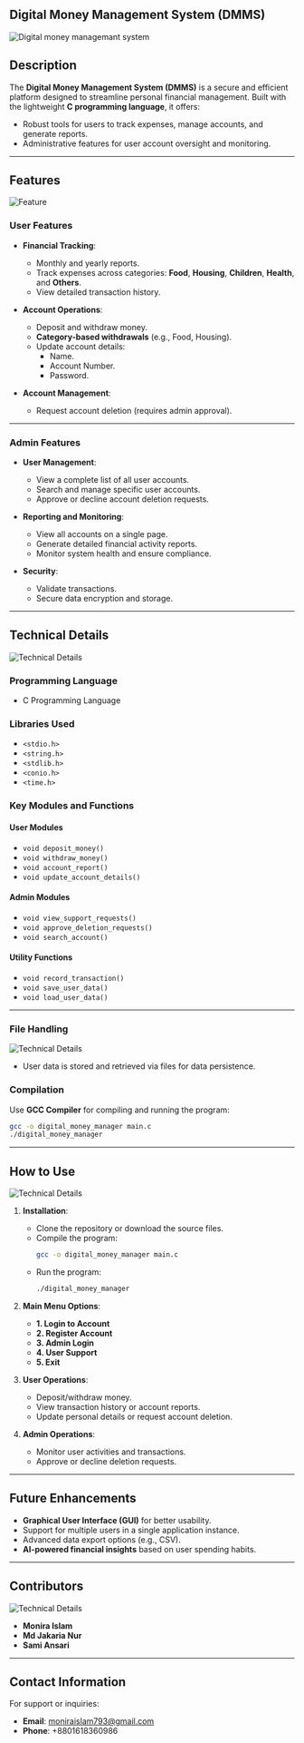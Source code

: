 ## **Digital Money Management System (DMMS)**

![Digital money managemant system](https://i.ibb.co.com/gjGfmPH/napkin-selection.png)


## **Description**  
The **Digital Money Management System (DMMS)** is a secure and efficient platform designed to streamline personal financial management. Built with the lightweight **C programming language**, it offers:  
- Robust tools for users to track expenses, manage accounts, and generate reports.  
- Administrative features for user account oversight and monitoring.  

---

## **Features**

![Feature](https://i.ibb.co.com/Mk93jcw/napkin-selection-2.png)


### **User Features**  
- **Financial Tracking**:  
  - Monthly and yearly reports.  
  - Track expenses across categories: **Food**, **Housing**, **Children**, **Health**, and **Others**.  
  - View detailed transaction history.  

- **Account Operations**:  
  - Deposit and withdraw money.  
  - **Category-based withdrawals** (e.g., Food, Housing).  
  - Update account details:  
    - Name.  
    - Account Number.  
    - Password.  

- **Account Management**:  
  - Request account deletion (requires admin approval).  

---

### **Admin Features**  
- **User Management**:  
  - View a complete list of all user accounts.  
  - Search and manage specific user accounts.  
  - Approve or decline account deletion requests.  

- **Reporting and Monitoring**:  
  - View all accounts on a single page.  
  - Generate detailed financial activity reports.  
  - Monitor system health and ensure compliance.  

- **Security**:  
  - Validate transactions.  
  - Secure data encryption and storage.  

---

## **Technical Details**

![Technical Details](https://i.ibb.co.com/tp6SM79/napkin-selection-3.png)

### **Programming Language**  
- C Programming Language  

### **Libraries Used**  
- `<stdio.h>`  
- `<string.h>`  
- `<stdlib.h>`  
- `<conio.h>`  
- `<time.h>`  

### **Key Modules and Functions**

#### **User Modules**  
- `void deposit_money()`  
- `void withdraw_money()`  
- `void account_report()`  
- `void update_account_details()`  

#### **Admin Modules**  
- `void view_support_requests()`  
- `void approve_deletion_requests()`  
- `void search_account()`  

#### **Utility Functions**  
- `void record_transaction()`  
- `void save_user_data()`  
- `void load_user_data()`  

---

### **File Handling**  
![Technical Details](https://i.ibb.co.com/HtcF9qZ/napkin-selection-4.png)

- User data is stored and retrieved via files for data persistence.  

### **Compilation**  
Use **GCC Compiler** for compiling and running the program:  
```bash
gcc -o digital_money_manager main.c
./digital_money_manager
```

---

## **How to Use**
![Technical Details](https://i.ibb.co.com/TkWCHFs/napkin-selection-5.png)

1. **Installation**:  
   - Clone the repository or download the source files.  
   - Compile the program:  
     ```bash
     gcc -o digital_money_manager main.c
     ```  
   - Run the program:  
     ```bash
     ./digital_money_manager
     ```  

2. **Main Menu Options**:  
   - **1. Login to Account**  
   - **2. Register Account**  
   - **3. Admin Login**  
   - **4. User Support**  
   - **5. Exit**  

3. **User Operations**:  
   - Deposit/withdraw money.  
   - View transaction history or account reports.  
   - Update personal details or request account deletion.  

4. **Admin Operations**:  
   - Monitor user activities and transactions.  
   - Approve or decline deletion requests.  

---

## **Future Enhancements**  
- **Graphical User Interface (GUI)** for better usability.  
- Support for multiple users in a single application instance.  
- Advanced data export options (e.g., CSV).  
- **AI-powered financial insights** based on user spending habits.  

---

## **Contributors**  
![Technical Details](https://i.ibb.co.com/8XB9WPN/napkin-selection-6.png)
- **Monira Islam**  
- **Md Jakaria Nur**  
- **Sami Ansari**  

---

## **Contact Information**  
For support or inquiries:  
- **Email**: [moniraislam793@gmail.com](mailto:moniraislam793@gmail.com)  
- **Phone**: +8801618360986  

